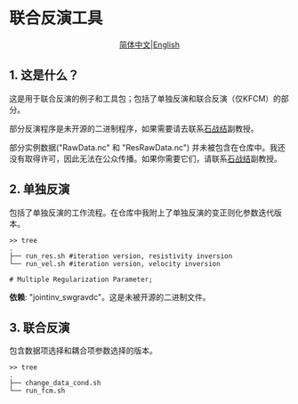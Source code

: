  

# 联合反演工具

<p align="center">
<a href="./README_zh_cn.md">简体中文</a>|<a href="./README.md">English</a>
</p>

## 1. 这是什么？

这是用于联合反演的例子和工具包；包括了单独反演和联合反演（仅KFCM）的部分。

部分反演程序是未开源的二进制程序，如果需要请去联系[石战结](https://person.zju.edu.cn/szj)副教授。

部分实例数据("RawData.nc" 和 "ResRawData.nc") 并未被包含在仓库中。我还没有取得许可，因此无法在公众传播。如果你需要它们，请联系[石战结](https://person.zju.edu.cn/szj)副教授。

## 2. 单独反演

包括了单独反演的工作流程。在仓库中我附上了单独反演的变正则化参数迭代版本。

``` shell
>> tree
.
├── run_res.sh #iteration version, resistivity inversion
└── run_vel.sh #iteration version, velocity inversion

# Multiple Regularization Parameter;
```

**依赖**: "jointinv_swgravdc"。这是未被开源的二进制文件。

## 3. 联合反演

包含数据项选择和耦合项参数选择的版本。

```shell
>> tree
.
├── change_data_cond.sh
└── run_fcm.sh
```
